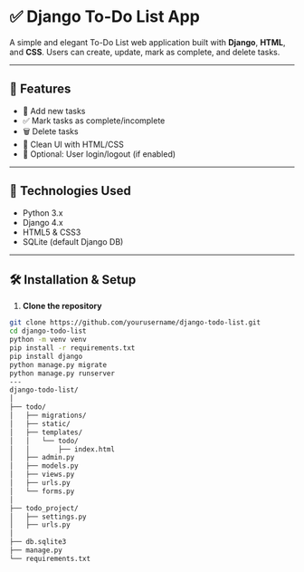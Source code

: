 # ✅ Django To-Do List App

A simple and elegant To-Do List web application built with **Django**, **HTML**, and **CSS**. Users can create, update, mark as complete, and delete tasks.

---

## 📌 Features

- 📝 Add new tasks
- ✅ Mark tasks as complete/incomplete
- 🗑️ Delete tasks
- 🧠 Clean UI with HTML/CSS
- 🔐 Optional: User login/logout (if enabled)

---

## 🚀 Technologies Used

- Python 3.x
- Django 4.x
- HTML5 & CSS3
- SQLite (default Django DB)

---

## 🛠️ Installation & Setup

1. **Clone the repository**

```bash
git clone https://github.com/yourusername/django-todo-list.git
cd django-todo-list
python -m venv venv
pip install -r requirements.txt
pip install django
python manage.py migrate
python manage.py runserver
---
django-todo-list/
│
├── todo/           
│   ├── migrations/
│   ├── static/
│   ├── templates/
│   │   └── todo/
│   │       ├── index.html
│   ├── admin.py
│   ├── models.py
│   ├── views.py
│   ├── urls.py
│   └── forms.py
│
├── todo_project/        
│   ├── settings.py
│   ├── urls.py
│
├── db.sqlite3          
├── manage.py
└── requirements.txt
```
